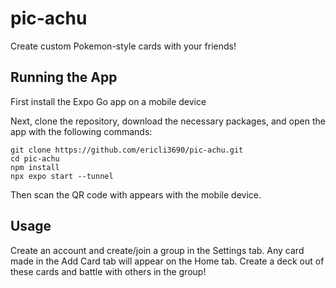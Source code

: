 # pic-achu
Create custom Pokemon-style cards with your friends!

## Running the App

First install the Expo Go app on a mobile device

Next, clone the repository, download the necessary packages, and open the app with the following commands:
```
git clone https://github.com/ericli3690/pic-achu.git
cd pic-achu
npm install
npx expo start --tunnel
```
Then scan the QR code with appears with the mobile device.

## Usage

Create an account and create/join a group in the Settings tab. 
Any card made in the Add Card tab will appear on the Home tab. Create a deck out of these cards and battle with others in the group!
